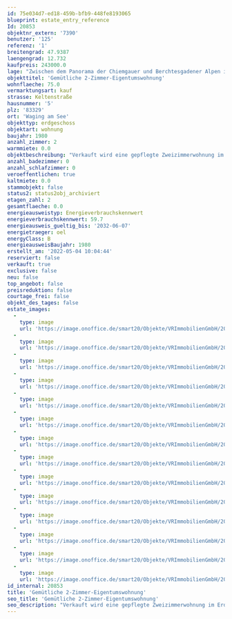 ```yaml
---
id: 75e034d7-ed18-459b-bfb9-448fe8193065
blueprint: estate_entry_reference
Id: 20853
objektnr_extern: '7390'
benutzer: '125'
referenz: '1'
breitengrad: 47.9387
laengengrad: 12.732
kaufpreis: 243000.0
lage: "Zwischen dem Panorama der Chiemgauer und Berchtesgadener Alpen im Südosten Oberbayerns liegt der Markt Waging am See mit ca. 7100 Einwohner im Landkreis Traunstein.  \r\n\r\nBekannt durch den gleichnamigen und wärmsten See Oberbayerns ist Waging Anlaufstelle für viele Badeurlauber und Wassersportler. Es gibt mehrere Strandbäder und bestens ausgestattete Campingplätze. \r\nDer Ort lädt aber auch zum Bummeln durch den historischen Ortskern mit vielen Läden, Cafés und Gaststätten ein. Zudem befindet sich seit über 120 Jahren eine große Privatkäserei im Ort. \r\nWaging zeichnet sich durch eine sehr gut ausgebaute Infrastruktur aus. Einkaufsmöglichkeiten, Ärzte und Apotheken sind selbstverständlich vorhanden.\r\nKindergärten und -krippen, Grund- und Mittelschule sind vor Ort. Alle weiterführenden Schulen sind in der benachbarten Stadt Traunstein vorhanden und leicht mit dem Bus erreichbar. \r\n\r\nWaging am See liegt zwischen den Bundesstraßen B20 und B304. Die Nachbarstadt Traunstein ist in ca. einer Viertelstunde mit dem Auto erreichbar.  Die Autobahn A8 München-Salzburg (Ausfahrt Traunstein-Siegsdorf) ist ca.18 km, der Flughafen Salzburg nur knapp 30 km entfernt. \r\n\r\nDie Wohnung ist nur 3 Autominuten vom See entfernt, fußläufig auf 20 Minuten zu erreichen."
objekttitel: 'Gemütliche 2-Zimmer-Eigentumswohnung'
wohnflaeche: 75.0
vermarktungsart: kauf
strasse: Keltenstraße
hausnummer: '5'
plz: '83329'
ort: 'Waging am See'
objekttyp: erdgeschoss
objektart: wohnung
baujahr: 1980
anzahl_zimmer: 2
warmmiete: 0.0
objektbeschreibung: "Verkauft wird eine gepflegte Zweizimmerwohnung im Erdgeschoss mit ca. 75 m² Wohnfläche. \r\n\r\nSie besteht aus der Küche, dem Wohnzimmer, dem Schlafzimmer, Bad und Toilette. \r\n\r\nDas helle Bad wurde vor ca. 10 Jahren saniert. Im Bad befindet sich eine bodentiefe Dusche, ein Waschbecken, der Waschmaschinenanschluss und eine große Whirlpool-Badewanne. Die Toilette ist separat. \r\n\r\nVom Wohnzimmer hat man Zugang auf die Terrasse, die vor einigen Jahren eingehaust wurde. Von hier hat man einen schönen Blick über den großzügigen Gartenanteil, in dem eine Gartenhütte steht. \r\n\r\nGut erhaltene Holzfenster, Holzdecken, gepflegte Vinylböden im Wohnzimmer, Küche und Gang, Teppich im Schlafzimmer.  \r\n\r\nDas Angebot wird durch zwei Kellerräume und einem Stellplatz im Freien abgerundet. \r\n\r\nDer Kaufpreis beträgt € 243.000,00. Das monatliche Hausgeld liegt aktuell bei € 169,00. Die Wohnungseigentümergemeinschaft besteht aus 6 Wohneinheiten, die im Reihenhaus-Stil angeordnet sind.\r\n\r\nDie Verkäufer würden vorerst sehr gerne weiterhin als Mieter in der Wohnung sein, so dass bevorzugt Kapitalanleger als Käufer gesucht sind. Wir freuen uns auf eine Besichtigung mit Ihnen."
anzahl_badezimmer: 0
anzahl_schlafzimmer: 0
veroeffentlichen: true
kaltmiete: 0.0
stammobjekt: false
status2: status2obj_archiviert
etagen_zahl: 2
gesamtflaeche: 0.0
energieausweistyp: Energieverbrauchskennwert
energieverbrauchskennwert: 59.7
energieausweis_gueltig_bis: '2032-06-07'
energietraeger: oel
energyClass: B
energieausweisBaujahr: 1980
erstellt_am: '2022-05-04 10:04:44'
reserviert: false
verkauft: true
exclusive: false
neu: false
top_angebot: false
preisreduktion: false
courtage_frei: false
objekt_des_tages: false
estate_images:
  -
    type: image
    url: 'https://image.onoffice.de/smart20/Objekte/VRImmobilienGmbH/20853/4c17cce0-cda7-4892-8139-74b180a082e8.jpg'
  -
    type: image
    url: 'https://image.onoffice.de/smart20/Objekte/VRImmobilienGmbH/20853/885d6e16-f431-42e5-a94c-6f5d8b969877.jpg'
  -
    type: image
    url: 'https://image.onoffice.de/smart20/Objekte/VRImmobilienGmbH/20853/43ee5e76-f43d-4939-968a-32c39e211b16.jpg'
  -
    type: image
    url: 'https://image.onoffice.de/smart20/Objekte/VRImmobilienGmbH/20853/46d2a2ce-a59b-4f4a-9713-32d6481ed9df.jpg'
  -
    type: image
    url: 'https://image.onoffice.de/smart20/Objekte/VRImmobilienGmbH/20853/013818af-1865-4c13-a38a-692c98c352c9.jpg'
  -
    type: image
    url: 'https://image.onoffice.de/smart20/Objekte/VRImmobilienGmbH/20853/a1f791cc-e593-4137-9240-b6e1102583f6.jpg'
  -
    type: image
    url: 'https://image.onoffice.de/smart20/Objekte/VRImmobilienGmbH/20853/d0af2305-62d2-4c47-93b8-df2488b1896a.jpg'
  -
    type: image
    url: 'https://image.onoffice.de/smart20/Objekte/VRImmobilienGmbH/20853/fdb1f06f-8aba-494d-8bd1-f6fe9448d93e.jpg'
  -
    type: image
    url: 'https://image.onoffice.de/smart20/Objekte/VRImmobilienGmbH/20853/b14ce209-db78-45a3-a9f9-1e556a538caf.jpg'
  -
    type: image
    url: 'https://image.onoffice.de/smart20/Objekte/VRImmobilienGmbH/20853/64b22c11-8a4d-470c-b257-93c6c6ef71ee.jpg'
  -
    type: image
    url: 'https://image.onoffice.de/smart20/Objekte/VRImmobilienGmbH/20853/e63a64ee-b245-43f7-b522-eaac525d7427.jpg'
  -
    type: image
    url: 'https://image.onoffice.de/smart20/Objekte/VRImmobilienGmbH/20853/7f7ac24f-3092-48cd-a7d0-856c21af3bc2.jpg'
  -
    type: image
    url: 'https://image.onoffice.de/smart20/Objekte/VRImmobilienGmbH/20853/bcd7d519-213f-4c44-8a81-f26f23879995.jpg'
  -
    type: image
    url: 'https://image.onoffice.de/smart20/Objekte/VRImmobilienGmbH/20853/dbe671d7-c59e-42bc-8896-7fde0cc9a622.jpg'
id_internal: 20853
title: 'Gemütliche 2-Zimmer-Eigentumswohnung'
seo_title: 'Gemütliche 2-Zimmer-Eigentumswohnung'
seo_description: "Verkauft wird eine gepflegte Zweizimmerwohnung im Erdgeschoss mit ca. 75 m² Wohnfläche. \r\n\r\nSie besteht aus der Küche, dem Wohnzimmer, dem Schlafzimmer, Bad "
---
```

